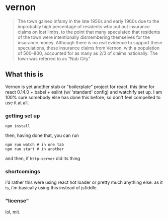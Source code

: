 # vernon

> The town gained infamy in the late 1950s and early 1960s due to the improbably high percentage of residents who put out insurance claims on lost limbs, to the point that many speculated that residents of the town were intentionally dismembering themselves for the insurance money. Although there is no real evidence to support these speculations, these insurance claims from Vernon, with a population of 500–800, accounted for as many as 2/3 of claims nationally. The town was referred to as "Nub City"

## What this is

Vernon is yet another stub or "boilerplate" project for react, this time for react 0.14.0 + babel + eslint (w/ 'standard' config) and watchify set up. I am 100% sure somebody else has done this before, so don't feel compelled to use it at all.

### getting set up

    npm install

then, having done that, you can run

    npm run watch # in one tab
    npm run start # in another

and then, if `http-server` did its thing

### shortcomings

i'd rather this were using react hot loader or pretty much anything else. as it is, i'm basically using this instead of jsfiddle.


### "license"

lol, mit.
